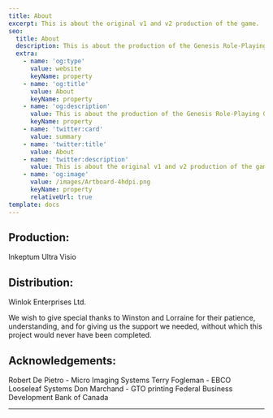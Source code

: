 ```yaml
---
title: About
excerpt: This is about the original v1 and v2 production of the game.
seo:
  title: About
  description: This is about the production of the Genesis Role-Playing Game
  extra:
    - name: 'og:type'
      value: website
      keyName: property
    - name: 'og:title'
      value: About
      keyName: property
    - name: 'og:description'
      value: This is about the production of the Genesis Role-Playing Game
      keyName: property
    - name: 'twitter:card'
      value: summary
    - name: 'twitter:title'
      value: About
    - name: 'twitter:description'
      value: This is about the original v1 and v2 production of the game.
    - name: 'og:image'
      value: /images/Artboard-4hdpi.png
      keyName: property
      relativeUrl: true
template: docs
---
```


## Production:
Inkeptum Ultra Visio

## Distribution:
Winlok Enterprises Ltd.

We wish to give special thanks to Winston and Lorraine for their patience, understanding, and for giving us the support we needed, without which this project would never have been completed.

## Acknowledgements:
Robert De Pietro - Micro Imaging Systems
Terry Fogleman - EBCO Looseleaf Systems
Don Marchand - GTO printing
Federal Business Development Bank of Canada

***
